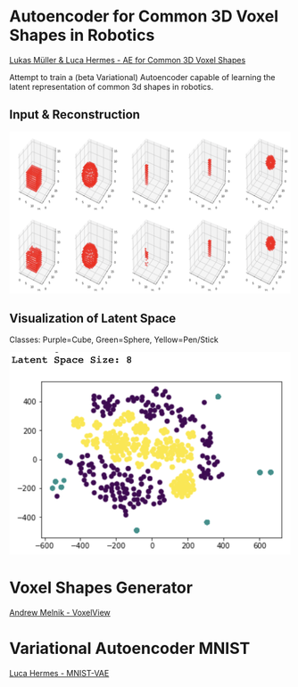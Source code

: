 # Autoencoder for Common 3D Voxel Shapes in Robotics
[Lukas Müller & Luca Hermes - AE for Common 3D Voxel Shapes](https://github.com/lksmllr/beta-vae-3D-shapes/blob/master/ae.ipynb)

Attempt to train a (beta Variational) Autoencoder capable of learning the latent representation of common 3d shapes in robotics.

## Input & Reconstruction

![alt text][image01]

## Visualization of Latent Space
Classes: Purple=Cube, Green=Sphere, Yellow=Pen/Stick

![alt text][image02]

[image01]: https://github.com/lksmllr/beta-vae-3D-shapes/blob/master/images/test04.png "Cube Sphere Pen Results"
[image02]: https://github.com/lksmllr/beta-vae-3D-shapes/blob/master/images/latent_space_size_8_50ep.png "Latent Space"

# Voxel Shapes Generator
[Andrew Melnik - VoxelView](https://github.com/ndrwmlnk/VoxelView)

# Variational Autoencoder MNIST
[Luca Hermes - MNIST-VAE](https://github.com/LucaHermes/MNIST-VAE/blob/master/MNIST_VAE.ipynb)

